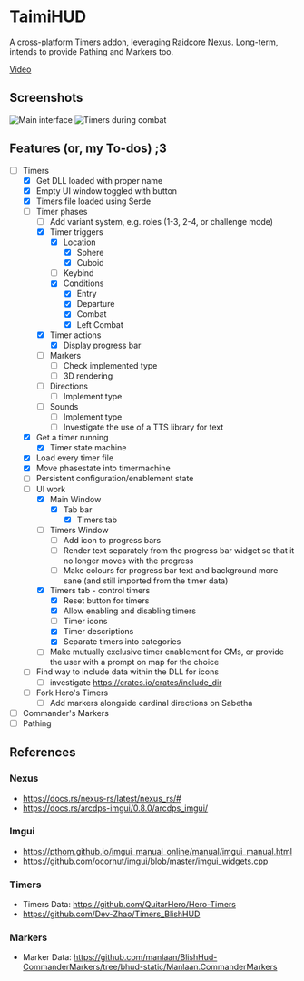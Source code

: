 # TaimiHUD

A cross-platform Timers addon, leveraging [Raidcore Nexus](https://raidcore.gg/Nexus).
Long-term, intends to provide Pathing and Markers too.

[Video](https://files.catbox.moe/xdno9s.mp4)

## Screenshots

![Main interface](https://github.com/user-attachments/assets/82044140-5a81-4bb1-8d2a-be468de2450e)
![Timers during combat](https://github.com/user-attachments/assets/bb930b54-717c-4fa7-b65e-2ec77a7c2393)

## Features (or, my To-dos) ;3

- [ ] Timers
    - [x] Get DLL loaded with proper name
    - [x] Empty UI window toggled with button
    - [x] Timers file loaded using Serde
    - [ ] Timer phases
        - [ ] Add variant system, e.g. roles (1-3, 2-4, or challenge mode)
        - [x] Timer triggers
            - [x] Location
                - [x] Sphere
                - [x] Cuboid
            - [ ] Keybind
            - [x] Conditions
                - [x] Entry
                - [x] Departure
                - [x] Combat
                - [x] Left Combat
        - [x] Timer actions
            - [x] Display progress bar
        - [ ] Markers
            - [ ] Check implemented type
            - [ ] 3D rendering
        - [ ] Directions
            - [ ] Implement type
        - [ ] Sounds
            - [ ] Implement type
            - [ ] Investigate the use of a TTS library for text
    - [x] Get a timer running
        - [x] Timer state machine
    - [x] Load every timer file
    - [x] Move phasestate into timermachine
    - [ ] Persistent configuration/enablement state
    - [ ] UI work
        - [x] Main Window
            - [x] Tab bar
                - [x] Timers tab
        - [ ] Timers Window
            - [ ] Add icon to progress bars
            - [ ] Render text separately from the progress bar widget so that it no longer moves with the progress
            - [ ] Make colours for progress bar text and background more sane (and still imported from the timer data)
        - [x] Timers tab - control timers
            - [x] Reset button for timers
            - [x] Allow enabling and disabling timers
            - [ ] Timer icons
            - [x] Timer descriptions
            - [x] Separate timers into categories
        - [ ] Make mutually exclusive timer enablement for CMs, or provide the user with a prompt on map for the choice
    - [ ] Find way to include data within the DLL for icons
        - [ ] investigate https://crates.io/crates/include_dir
    - [ ] Fork Hero's Timers
        - [ ] Add markers alongside cardinal directions on Sabetha
- [ ] Commander's Markers
- [ ] Pathing

## References

### Nexus

* https://docs.rs/nexus-rs/latest/nexus_rs/#
* https://docs.rs/arcdps-imgui/0.8.0/arcdps_imgui/

### Imgui

* https://pthom.github.io/imgui_manual_online/manual/imgui_manual.html
* https://github.com/ocornut/imgui/blob/master/imgui_widgets.cpp

### Timers

* Timers Data: https://github.com/QuitarHero/Hero-Timers
* https://github.com/Dev-Zhao/Timers_BlishHUD

### Markers
* Marker Data: https://github.com/manlaan/BlishHud-CommanderMarkers/tree/bhud-static/Manlaan.CommanderMarkers
